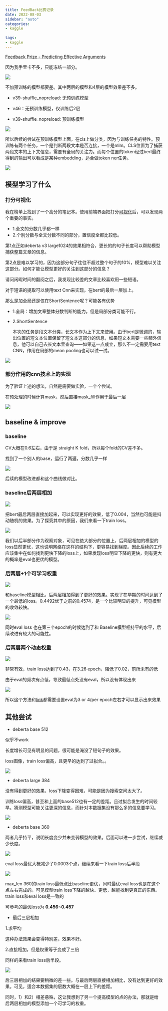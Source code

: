 ```yaml
---
title: FeedBack比赛记录
date: 2022-08-03
sidebar: "auto"
categories:
- kaggle
  
tags:
- kaggle
---
```


<!-- more -->

[Feedback Prize - Predicting Effective Arguments](https://www.kaggle.com/competitions/feedback-prize-effectiveness) 

因为我手里卡不多，只能冻结一部分。

![](http://kuroweb.tk/picture/16591075317336250.jpg)



不加预训练的模型都要差。其中两层的模型和4层的模型效果差不多。

- v39-shuffle_nopreload: 无预训练模型
- v46：无预训练模型，仅训练后2层

- v39-shuffle_nopreload: 预训练模型

![](http://kuroweb.tk/picture/16591073049762930.jpg)

所以后续的尝试在预训练模型上面，在cls上做分类，因为与训练任务的特性。预训练有两个任务，一个是判断两段文本是否连接，一个是mlm。CLS位置为了捕获两段文本的上下文信息，需要有全局的关注力。而每个位置的token经过bert最终得到的输出可以看成是某种embedding，适合做token ner任务。



![](http://kuroweb.tk/picture/16591075317336250.jpg)



## 模型学习了什么

### 打分可视化



我在榜单上找到了一个高分的笔记本。使用前端界面把打分[可视化](https://kuro7766.github.io/FeedbackEda/build/web/)后，可以发现两个重要的事实。



- 1.全文的分数几乎都一样
- 2.个别分数与全文分数不同的部分，置信度全都比较低。



第1点正如deberta v3 large1024的效果相符合，更长的的句子长度可以帮助模型捕获整篇文章的信息。



第2点是难以学习的，因为这部分句子往往不超过整个句子的10%，模型难以关注这部分。如何才能让模型更好的关注到这部分的信息？

请问闲暇时间的翻阅之后，我发现比较差的文章比较喜欢用一些短语。

对于短语的提取可以使用text Cnn来实现，在bert的最后一层加上。

那么是加全局还是仅在ShortSentence呢？可能各有优势

- 1.全局：增加文章整体分数判断的能力。但是局部分类可能不行。

- 2.ShortSentence

  

  本次的任务是段文本分类，长文本作为上下文来使用。由于bert是微调的，输出位置的短文本位置保留了短文本这部分的信息，如果短文本需要一些额外信息，他可以自己去长文本里查询——如果这一点成立，那么不一定需要用text CNN，作用在局部的mean pooling也可以试一试。

![](http://kuroweb.tk/picture/16591082895515714.jpg)

### 部分作用的cnn技术上的实现

为了验证上述的想法，自然是需要做实验，一个个尝试。

在预处理的时候计算mask，然后直接mask_fill作用于最后一层

![](http://kuroweb.tk/picture/16591089156903596.jpg)





## baseline & improve

### baseline

 CV大概在0.6左右，由于是 straight K fold，所以每个fold的CV差不多。



找到了一个别人的base，运行了两遍，分数几乎一样

![](http://kuroweb.tk/picture/16594198833918976.jpg)

后续的模型改进都和这个曲线做对比。

### baseline后两层相加

![](C:\Users\1\AppData\Roaming\Typora\typora-user-images\image-20220803191354913.png)



把bert最后两层直接加起来，可以实现更好的效果，低了0.004，当然也可能是抖动随机的效果。为了探究其中的原因，我们来看一下train loss。

![](http://kuroweb.tk/picture/16595254938246282.jpg)

我们以后半部分作为观察对象，可见在绝大部分的位置上，后两层相加的模型的loss显然更优，这也说明网络在这样的结构下，更容易找到梯度。因此后续的工作应该集中在如何找到更快下降的loss上，如果发现loss明显下降的更快，则有更大的概率是eval也更优的模型。



### <a name="1"></a> 后两层+1个可学习权重

![](http://kuroweb.tk/picture/16595367798825914.jpg)

和baseline模型相比。后两层相加得到了更好的效果。实现了在早期的时间达到了一个最低的loss。0.4492优于之前的0.4574，是一个比较明显的提升，可见模型的收敛较快。

![](http://kuroweb.tk/picture/16595371488447532.jpg)

同时eval loss 也在第三个epoch的时候达到了和 Baseline模型相持平的水平，后续改进有较大的可能性。



### 后两层两个动态权重

![](http://kuroweb.tk/picture/16595443671352084.png)



非常有效，train loss达到了0.43，在3.26 epoch，降低了0.02，前所未有的低



由于eval的频次有点低，导致最低点处没有eval，所以没有体现出来

![](http://kuroweb.tk/picture/16595444895616866.png)

所以这个方法和[link](#1)都需要设置eval为3 or 4/per epoch左右才可以显示出来效果

## 其他尝试

- deberta base 512

  

似乎不work

长度增长可见有明显的问题，很可能是淹没了短句子的效果。

loss图像，train loss偏高，且更早的达到了过拟合。。

![](http://kuroweb.tk/picture/16595261404163210.jpg)



- deberta large 384

没有得到更好的效果，loss下降变得困难，可能是因为搜索空间太大了。

训练loss偏高，甚至和上面的base512也有一定的差距。且过拟合发生的时间较早。猜测模型可能关注更深的信息，而针对本数据集没有那么多的信息要学习。

![](http://kuroweb.tk/picture/16595262821585440.jpg)



- deberta base 360

两者几乎持平，说明长度变少并未变弱模型的效果。后面可以进一步尝试，继续减少长度。

![](http://kuroweb.tk/picture/16595267143843442.jpg)

eval loss最优大概减少了0.0003个点，继续来看一下train loss后半段

![](http://kuroweb.tk/picture/16595274436582224.jpg)

max_len 360的train loss最低点比baseline更优，同时最优eval loss也是在这个点左右完成的。可见模型train loss下降的越快、更低，越能找到更真正的东西。train loss和eval loss是一致的



可参考的最优loss为 **0.456~0.457**



- 最后三层相加

1.求平均

这种办法效果会变得特别差，效果不好。

2.直接相加，但是权重等于变成了三倍

同样的来看train loss后半段。

![](http://kuroweb.tk/picture/16595288088231332.jpg)

后三层相加的结果要稍微的差一些。与最后两层直接相加相比，没有达到更好的效果。可见，适合本数据集的层数大概在一层上下的差距。



同时，1）和2）相差悬殊，这让我想到了另一个提高模型的点的办法，那就是给后两层相加的模型添加一个可学习的权重。

